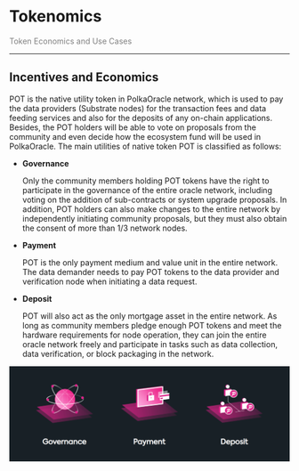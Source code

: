 # Tokenomics

<p style="color: gray">Token Economics and Use Cases</p>

---

## Incentives and Economics

POT is the native utility token in PolkaOracle network, which is used to pay the data providers (Substrate nodes)  for the transaction fees and data feeding services and also for the deposits of any on-chain applications. Besides, the POT holders will be able to vote on proposals from the community and even decide how the ecosystem fund will be used in PolkaOracle. The main utilities of native token POT is classified as follows:

- **Governance**

    Only the community members holding POT tokens have the right to participate in the governance of the entire oracle network, including voting on the addition of sub-contracts or system upgrade proposals. In addition, POT holders can also make changes to the entire network by independently initiating community proposals, but they must also obtain the consent of more than 1/3 network nodes.

- **Payment**

    POT is the only payment medium and value unit in the entire network. The data demander needs to pay POT tokens to the data provider and verification node when initiating a data request.

- **Deposit**

    POT will also act as the only mortgage asset in the entire network. As long as community members pledge enough POT tokens and meet the hardware requirements for node operation, they can join the entire oracle network freely and participate in tasks such as data collection, data verification, or block packaging in the network.

<p align="center">
    <img src="./images/08.png">
</p>
